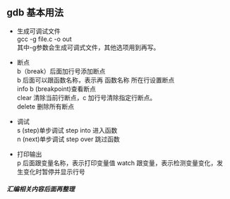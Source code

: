 ## gdb 基本用法  

* 生成可调试文件  
gcc -g file.c -o out  
其中-g参数会生成可调式文件，其他选项用到再写。

* 断点  
b（break）后面加行号添加断点  
b 后面可以跟函数名称，表示再 函数名称 所在行设置断点  
info b (breakpoint)查看断点  
clear 清除当前行断点，c 加行号清除指定行断点。  
delete 删除所有断点  

* 调试  
s (step)单步调试 step into 进入函数  
n (next)单步调试 step over 跳过函数  


* 打印输出  
p 后面跟变量名称，表示打印变量值
watch 跟变量，表示检测变量变化，发生变化时暂停并显示行号  

##### 汇编相关内容后面再整理



